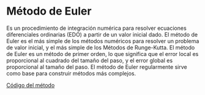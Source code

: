 # Método de Euler

Es un procedimiento de integración numérica para resolver ecuaciones diferenciales ordinarias (EDO) a partir de un valor inicial dado. El método de Euler es el más simple de los métodos numéricos para resolver un problema de valor inicial, y el más simple de los Métodos de Runge-Kutta. El método de Euler es un método de primer orden, lo que significa que el error local es proporcional al cuadrado del tamaño del paso, y el error global es proporcional al tamaño del paso. El método de Euler regularmente sirve como base para construir métodos más complejos.

[Código del método](https://github.com/Azazyro/Metodos-Numericos-/blob/master/Ecuaciones%20Diferenciales%20-%20Euler/Codigo%20de%20metodo%20de%20Euler.py)
